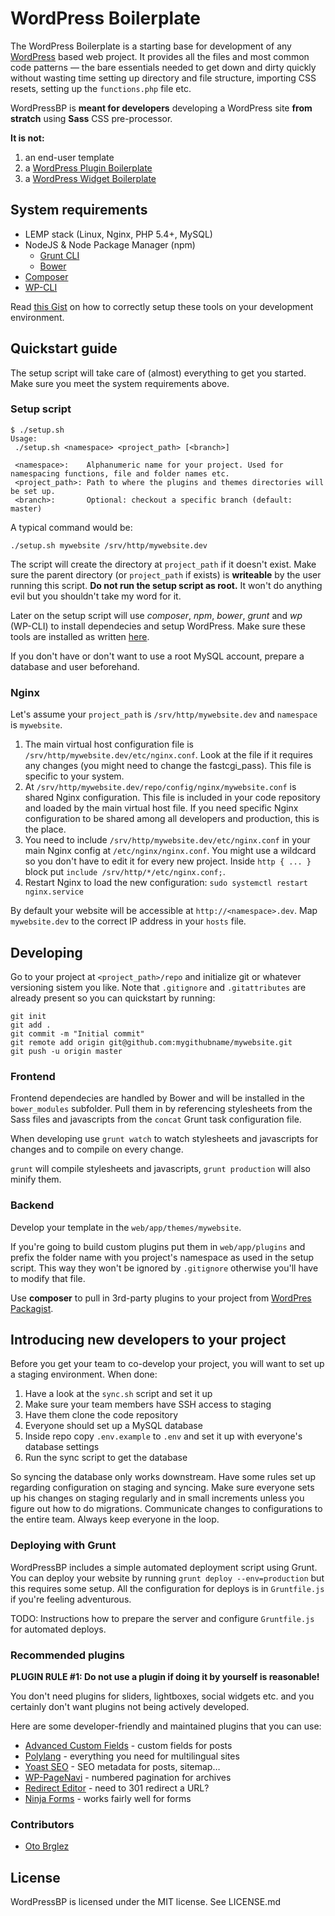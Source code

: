 # WordPress Boilerplate

The WordPress Boilerplate is a starting base for development of any [WordPress](http://wordpress.org)
based web project. It provides all the files and most common code patterns — the bare essentials needed
to get down and dirty quickly without wasting time setting up directory and file structure, importing
CSS resets, setting up the `functions.php` file etc.

WordPressBP is **meant for developers** developing a WordPress site **from stratch** using
**Sass** CSS pre-processor.

**It is not:**

1. an end-user template
2. a [WordPress Plugin Boilerplate](https://github.com/tommcfarlin/WordPress-Plugin-Boilerplate)
3. a [WordPress Widget Boilerplate](https://github.com/tommcfarlin/WordPress-Plugin-Boilerplate)


## System requirements

* LEMP stack (Linux, Nginx, PHP 5.4+, MySQL)
* NodeJS & Node Package Manager (npm)
  * [Grunt CLI](http://gruntjs.com/getting-started#installing-the-cli)
  * [Bower](http://bower.io/)
* [Composer](https://getcomposer.org/)
* [WP-CLI](http://wp-cli.org/)

Read [this Gist](https://gist.github.com/andrejcremoznik/07429341fff4f318c5dd) on how to correctly setup these tools on your development environment.


## Quickstart guide

The setup script will take care of (almost) everything to get you started.
Make sure you meet the system requirements above.


### Setup script

```
$ ./setup.sh
Usage:
 ./setup.sh <namespace> <project_path> [<branch>]

 <namespace>:    Alphanumeric name for your project. Used for namespacing functions, file and folder names etc.
 <project_path>: Path to where the plugins and themes directories will be set up.
 <branch>:       Optional: checkout a specific branch (default: master)
```

A typical command would be:

```
./setup.sh mywebsite /srv/http/mywebsite.dev
```

The script will create the directory at `project_path` if it doesn't exist. Make sure the parent directory (or `project_path` if exists) is **writeable** by the user running this script. **Do not run the setup script as root.** It won't do anything evil but you shouldn't take my word for it.

Later on the setup script will use *composer*, *npm*, *bower*, *grunt* and *wp* (WP-CLI) to install dependecies and setup WordPress. Make sure these tools are installed as written [here](https://gist.github.com/andrejcremoznik/07429341fff4f318c5dd).

If you don't have or don't want to use a root MySQL account, prepare a database and user beforehand.


### Nginx

Let's assume your `project_path` is `/srv/http/mywebsite.dev` and `namespace` is `mywebsite`.

1. The main virtual host configuration file is `/srv/http/mywebsite.dev/etc/nginx.conf`. Look at the file if it requires any changes (you might need to change the fastcgi_pass). This file is specific to your system.
2. At `/srv/http/mywebsite.dev/repo/config/nginx/mywebsite.conf` is shared Nginx configuration. This file is included in your code repository and loaded by the main virtual host file. If you need specific Nginx configuration to be shared among all developers and production, this is the place.
3. You need to include `/srv/http/mywebsite.dev/etc/nginx.conf` in your main Nginx config at `/etc/nginx/nginx.conf`. You might use a wildcard so you don't have to edit it for every new project. Inside `http { ... }` block put `include /srv/http/*/etc/nginx.conf;`.
4. Restart Nginx to load the new configuration: `sudo systemctl restart nginx.service`

By default your website will be accessible at `http://<namespace>.dev`. Map `mywebsite.dev` to the correct IP address in your `hosts` file.


## Developing

Go to your project at `<project_path>/repo` and initialize git or whatever versioning sistem you like. Note that `.gitignore` and `.gitattributes` are already present so you can quickstart by running:

```
git init
git add .
git commit -m "Initial commit"
git remote add origin git@github.com:mygithubname/mywebsite.git
git push -u origin master
```


### Frontend

Frontend dependecies are handled by Bower and will be installed in the `bower_modules` subfolder. Pull them in by referencing stylesheets from the Sass files and javascripts from the `concat` Grunt task configuration file.

When developing use `grunt watch` to watch stylesheets and javascripts for changes and to compile on every change.

`grunt` will compile stylesheets and javascripts, `grunt production` will also minify them.


### Backend

Develop your template in the `web/app/themes/mywebsite`.

If you're going to build custom plugins put them in `web/app/plugins` and prefix the folder name with you project's namespace as used in the setup script. This way they won't be ignored by `.gitignore` otherwise you'll have to modify that file.

Use **composer** to pull in 3rd-party plugins to your project from [WordPres Packagist](http://wpackagist.org/).


## Introducing new developers to your project

Before you get your team to co-develop your project, you will want to set up a staging environment. When done:

1. Have a look at the `sync.sh` script and set it up
1. Make sure your team members have SSH access to staging
2. Have them clone the code repository
3. Everyone should set up a MySQL database
4. Inside repo copy `.env.example` to `.env` and set it up with everyone's database settings
5. Run the sync script to get the database

So syncing the database only works downstream. Have some rules set up regarding configuration on staging and syncing. Make sure everyone sets up his changes on staging regularly and in small increments unless you figure out how to do migrations. Communicate changes to configurations to the entire team. Always keep everyone in the loop.


### Deploying with Grunt

WordPressBP includes a simple automated deployment script using Grunt. You can deploy your website by running `grunt deploy --env=production` but this requires some setup. All the configuration for deploys is in `Gruntfile.js` if you're feeling adventurous.

TODO: Instructions how to prepare the server and configure `Gruntfile.js` for automated deploys.


### Recommended plugins

**PLUGIN RULE #1: Do not use a plugin if doing it by yourself is reasonable!**

You don't need plugins for sliders, lightboxes, social widgets etc. and you certainly don't want plugins
not being actively developed.

Here are some developer-friendly and maintained plugins that you can use:

* [Advanced Custom Fields](http://wordpress.org/plugins/advanced-custom-fields/) - custom fields for posts
* [Polylang](http://wordpress.org/plugins/polylang/) - everything you need for multilingual sites
* [Yoast SEO](http://wordpress.org/plugins/wordpress-seo/) - SEO metadata for posts, sitemap…
* [WP-PageNavi](http://wordpress.org/plugins/wp-pagenavi/) - numbered pagination for archives
* [Redirect Editor](http://wordpress.org/plugins/redirect-editor/) - need to 301 redirect a URL?
* [Ninja Forms](http://wordpress.org/plugins/ninja-forms/) - works fairly well for forms


### Contributors

* [Oto Brglez](https://github.com/otobrglez)


## License

WordPressBP is licensed under the MIT license. See LICENSE.md
